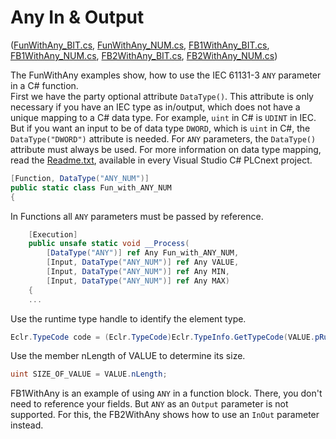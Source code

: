 # Any In & Output

([FunWithAny_BIT.cs](FunWithAny_BIT.cs), [FunWithAny_NUM.cs](FunWithAny_NUM.cs), [FB1WithAny_BIT.cs](FB1WithAny_BIT.cs), [FB1WithAny_NUM.cs](FB1WithAny_NUM.cs), [FB2WithAny_BIT.cs](FB2WithAny_BIT.cs), [FB2WithAny_NUM.cs](FB2WithAny_NUM.cs))

The FunWithAny examples show, how to use the IEC 61131-3 `ANY` parameter in a C# function.  
First we have the party optional attribute `DataType()`.
This attribute is only necessary if you have an IEC type as in/output,
which does not have a unique mapping to a C# data type.
For example, `uint` in C# is `UDINT` in IEC.
But if you want an input to be of data type  `DWORD`, which is `uint` in C#,
the `DataType("DWORD")` attribute is needed.
For `ANY` parameters, the `DataType()` attribute must always be used.
For more information on data type mapping, read the [Readme.txt](../Readme.txt),
available in every Visual Studio C# PLCnext project.

```cs
[Function, DataType("ANY_NUM")]
public static class Fun_with_ANY_NUM
{
```

In Functions all `ANY` parameters must be passed by reference.

```cs
    [Execution]
    public unsafe static void __Process(
        [DataType("ANY")] ref Any Fun_with_ANY_NUM,
        [Input, DataType("ANY_NUM")] ref Any VALUE,
        [Input, DataType("ANY_NUM")] ref Any MIN,
        [Input, DataType("ANY_NUM")] ref Any MAX)
    {
    ...
```

Use the runtime type handle to identify the element type.

```cs
Eclr.TypeCode code = (Eclr.TypeCode)Eclr.TypeInfo.GetTypeCode(VALUE.pRuntimeTypeHandle);
```

Use the member nLength of VALUE to determine its size.

```cs
uint SIZE_OF_VALUE = VALUE.nLength;
```

FB1WithAny is an example of using `ANY` in a function block. There, you don't need to reference your fields.
But `ANY` as an `Output` parameter is not supported. For this, the FB2WithAny shows how to use an `InOut` parameter instead.
